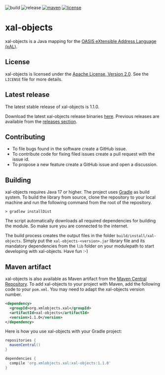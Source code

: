 ![build](https://img.shields.io/github/actions/workflow/status/xmlobjects/xal-objects/xal-objects-build.yml?logo=Gradle)
![release](https://img.shields.io/github/v/release/xmlobjects/xal-objects?display_name=tag)
[![maven](https://maven-badges.herokuapp.com/maven-central/org.xmlobjects.xal/xal-objects/badge.svg)](https://maven-badges.herokuapp.com/maven-central/org.xmlobjects.xal/xal-objects)
[![license](https://img.shields.io/badge/license-Apache_2.0-blue.svg)](https://opensource.org/licenses/Apache-2.0)

# xal-objects
xal-objects is a Java mapping for the [OASIS eXtensible Address Language (xAL)](http://docs.oasis-open.org/ciq/v3.0/cs02/specs/ciq-specs-v3-cs2.html).

## License
xal-objects is licensed under the [Apache License, Version 2.0](http://www.apache.org/licenses/LICENSE-2.0).
See the `LICENSE` file for more details.

## Latest release
The latest stable release of xal-objects is 1.1.0.

Download the latest xal-objects release binaries [here](https://github.com/xmlobjects/xal-objects/releases/latest).
Previous releases are available from the [releases section](https://github.com/xmlobjects/xal-objects/releases).

## Contributing
* To file bugs found in the software create a GitHub issue.
* To contribute code for fixing filed issues create a pull request with the issue id.
* To propose a new feature create a GitHub issue and open a discussion.

## Building
xal-objects requires Java 17 or higher. The project uses [Gradle](https://gradle.org/) as build system. To build the
library from source, clone the repository to your local machine and run the following command from the root of the
repository.

    > gradlew installDist

The script automatically downloads all required dependencies for building the module. So make sure you are connected
to the internet.

The build process creates the output files in the folder `build/install/xal-objects`. Simply put the
`xal-objects-<version>.jar` library file and its mandatory dependencies from the `lib` folder on your modulepath to
start developing with xal-objects. Have fun :-)

## Maven artifact
xal-objects is also available as Maven artifact from the
[Maven Central Repository](https://search.maven.org/artifact/org.xmlobjects.xal/xal-objects). To add xal-objects to your
project with Maven, add the following code to your `pom.xml`. You may need to adapt the xal-objects version number.

```xml
<dependency>
  <groupId>org.xmlobjects.xal</groupId>
  <artifactId>xal-objects</artifactId>
  <version>1.1.0</version>
</dependency>
```

Here is how you use xal-objects with your Gradle project:

```gradle
repositories {
  mavenCentral()
}

dependencies {
  compile 'org.xmlobjects.xal:xal-objects:1.1.0'
}
```
